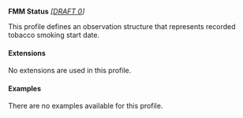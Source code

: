 **FMM Status** *[[DRAFT 0](guidance.html)]*

This profile defines an observation structure that represents recorded tobacco smoking start date.


#### Extensions
No extensions are used in this profile.


#### Examples

There are no examples available for this profile.


